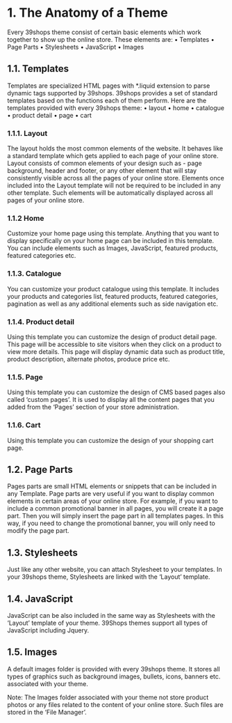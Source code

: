 # 1. The Anatomy of a Theme 
Every 39shops theme consist of certain basic elements which work together to
show up the online store. These elements are:
• Templates
• Page Parts
• Stylesheets
• JavaScript
• Images

## 1.1. Templates
Templates are specialized HTML pages with *.liquid extension to parse dynamic
tags supported by 39shops. 39shops provides a set of standard templates
based on the functions each of them perform. Here are the templates provided
with every 39shops theme:
• layout
• home
• catalogue
• product detail
• page
• cart

### 1.1.1. Layout
The layout holds the most common elements of the website. It behaves like a
standard template which gets applied to each page of your online store. Layout
consists of common elements of your design such as - page background,
header and footer, or any other element that will stay consistently visible across
all the pages of your online store. Elements once included into the Layout
template will not be required to be included in any other template. Such
elements will be automatically displayed across all pages of your online store.

### 1.1.2 Home
Customize your home page using this template. Anything that you want to
display specifically on your home page can be included in this template. You can
include elements such as Images, JavaScript, featured products, featured
categories etc.

### 1.1.3. Catalogue
You can customize your product catalogue using this template. It includes your
products and categories list, featured products, featured categories, pagination
as well as any additional elements such as side navigation etc.

### 1.1.4. Product detail
Using this template you can customize the design of product detail page. This
page will be accessible to site visitors when they click on a product to view more
details. This page will display dynamic data such as product title, product
description, alternate photos, produce price etc.

### 1.1.5. Page
Using this template you can customize the design of CMS based pages also
called ‘custom pages’. It is used to display all the content pages that you added
from the ‘Pages’ section of your store administration.

### 1.1.6. Cart
Using this template you can customize the design of your shopping cart page. 


## 1.2. Page Parts
Pages parts are small HTML elements or snippets that can be included in any
Template. Page parts are very useful if you want to display common elements in
certain areas of your online store. For example, if you want to include a common
promotional banner in all pages, you will create it a page part. Then you will
simply insert the page part in all templates pages. In this way, if you need to
change the promotional banner, you will only need to modify the page part.


## 1.3. Stylesheets
Just like any other website, you can attach Stylesheet to your templates. In your
39shops theme, Stylesheets are linked with the ‘Layout’ template.


## 1.4. JavaScript
JavaScript can be also included in the same way as Stylesheets with the ‘Layout’
template of your theme. 39Shops themes support all types of JavaScript
including Jquery.

## 1.5. Images
A default images folder is provided with every 39shops theme. It stores all types
of graphics such as background images, bullets, icons, banners etc. associated
with your theme.

Note: The Images folder associated with your theme not store product photos or any files
related to the content of your online store. Such files are stored in the ‘File Manager’.
